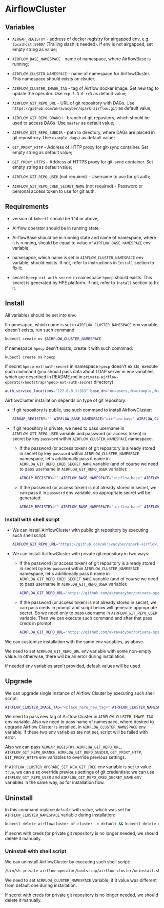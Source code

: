 # AirflowCluster

## Variables

* `AIRGAP_REGISTRY` - address of docker registry for airgapped env, e.g. `localhost:5000/` (Trailing slash is needed). If env is not airgapped, set empty string as value;

* `AIRFLOW_BASE_NAMESPACE` - name of namespace, where AirflowBase is running;

* `AIRFLOW_CLUSTER_NAMESPACE` - name of namespace for AirflowCluster. This namespace should exists on clsuter;

* `AIRFLOW_CLUSTER_IMAGE_TAG` - tag of Airflow docker image. Set new tag to update the operator. Use `ecp-5.3.0-rc3` as default value;

* `AIRFLOW_GIT_REPO_URL` - URL of git repository with DAGs. Use `https://github.com/akravacyber/spark-airflow.git` as default value;

* `AIRFLOW_GIT_REPO_BRANCH` - branch of git repository, which should be used to access DAGs. Use `master` as default value; 

* `AIRFLOW_GIT_REPO_SUBDIR` - path to directory, where DAGs are placed in git repositrory. Use `example_dags/` as default value;

* `GIT_PROXY_HTTP` - Address of HTTP proxy for git-sync container. Set empty string as default value;

* `GIT_PROXY_HTTPS` - Address of HTTPS proxy for git-sync container. Set empty string as default value;

* `AIRFLOW_GIT_REPO_USER` (not required) - Username to use for git auth;

* `AIRFLOW_GIT_REPO_CRED_SECRET_NAME` (not required) - Password or personal access token to use for git auth.

## Requirements

* version of `kubectl` should be 1.14 or above;

* Airflow operator should be in running state;

* AirflowBase should be in running state and name of namespace, where it is running, should be equal to value of `AIRFLOW_BASE_NAMESPACE` env variable;

* namesapce, which name is set in `AIRFLOW_CLUSTER_NAMESPACE` env variable, should exists. If not, refer to instructions in `Install` section to fix it;

* secret `hpecp-ext-auth-secret` in namespace `hpecp` should exists. This secret is generated by HPE platform. If not, refer to `Install` section to fix it.

## Install

All variables should be set into env.

If namesapce, which name is set in `AIRFLOW_CLUSTER_NAMESPACE` env variable, doesn't exists, run such command:

```bash
kubectl create ns $AIRFLOW_CLUSTER_NAMESPACE
```

If namespace `hpecp` desn't exists, create it with such commnad:

```bash
kubectl create ns hpecp
```

If secret `hpecp-ext-auth-secret` in namespace `hpecp` doesn't exists, execute such command (you should pass data about LDAP server in env variables, which are described in README.md in `private-airflow-operator/bootstrap/hpecp-ext-auth-secret` directory):

```bash
auth_service_locations="127.0.0.1:383" base_dn="ou=users,dc=example,dc=com" bind_dn="cn=admin,dc=example,dc=com" bind_pwd="admin" user_attr="uid" kubectl apply -k private-airflow-operator/bootstrap/hpecp-ext-auth-secret
```

AirflowCluster installation depends on type of git repository:

* If git repository is public, use such command to install AirflowCluster:

    ```bash
    AIRGAP_REGISTRY="" AIRFLOW_BASE_NAMESPACE="airflow-base" AIRFLOW_CLUSTER_NAMESPACE="default" AIRFLOW_CLUSTER_IMAGE_TAG="ecp-5.3.0-rc3" AIRFLOW_GIT_REPO_URL="https://github.com/akravacyber/spark-airflow.git" AIRFLOW_GIT_REPO_BRANCH="master" AIRFLOW_GIT_REPO_SUBDIR="example_dags/" GIT_PROXY_HTTP="" GIT_PROXY_HTTPS="" kubectl apply -k private-airflow-operator/bootstrap/airflow-cluster/overlays/public-repo
    ```

* If git repository is private, we need to pass username in `AIRFLOW_GIT_REPO_USER` variable and password (or access token) in secret by key `password` within `AIRFLOW_CLUSTER_NAMESPACE` namespace.

    * If the password (or access token) of git repository is already stored in secret by key `password` within `AIRFLOW_CLUSTER_NAMESPACE` namespace, let's additionally pass it name in `AIRFLOW_GIT_REPO_CRED_SECRET_NAME` variable (and of course we need to pass username in `AIRFLOW_GIT_REPO_USER` variable): 

        ```bash
        AIRGAP_REGISTRY="" AIRFLOW_BASE_NAMESPACE="airflow-base" AIRFLOW_CLUSTER_NAMESPACE="default" AIRFLOW_CLUSTER_IMAGE_TAG="ecp-5.3.0-rc3" AIRFLOW_GIT_REPO_URL="https://github.com/akravacyber/private-spark-airflow.git" AIRFLOW_GIT_REPO_BRANCH="master" AIRFLOW_GIT_REPO_SUBDIR="example_dags/" GIT_PROXY_HTTP="" GIT_PROXY_HTTPS="" AIRFLOW_GIT_REPO_USER="mapr" AIRFLOW_GIT_REPO_CRED_SECRET_NAME="secret-with-git-creds" kubectl apply -k private-airflow-operator/bootstrap/airflow-cluster/overlays/private-repo-secret
        ```

    * If the password (or access token) is not already stored in secret, we can pass it in `password` env variable, so appropriate secret will be generated:

        ```bash
        AIRGAP_REGISTRY="" AIRFLOW_BASE_NAMESPACE="airflow-base" AIRFLOW_CLUSTER_NAMESPACE="default" AIRFLOW_CLUSTER_IMAGE_TAG="ecp-5.3.0-rc3" AIRFLOW_GIT_REPO_URL="https://github.com/akravacyber/private-spark-airflow.git" AIRFLOW_GIT_REPO_BRANCH="master" AIRFLOW_GIT_REPO_SUBDIR="example_dags/" GIT_PROXY_HTTP="" GIT_PROXY_HTTPS="" AIRFLOW_GIT_REPO_USER="mapr" password="mapr" kubectl apply -k private-airflow-operator/bootstrap/airflow-cluster/overlays/private-repo-password
        ```

### Install with shell script

* We can install AirflowCluster with public git repository by executing such shell script:

    ```bash
    AIRFLOW_GIT_REPO_URL="https://github.com/akravacyber/spark-airflow.git" AIRFLOW_GIT_REPO_SUBDIR="example_dags/" /bin/sh private-airflow-operator/bootstrap/airflow-cluster/install.sh
    ```

* We can install AirflowCluster with private git repository in two ways:

    * If the password (or access token) of git repository is already stored in secret by key `password` within `AIRFLOW_CLUSTER_NAMESPACE` namespace, let's additionally pass it name in `AIRFLOW_GIT_REPO_CRED_SECRET_NAME` variable (and of course we need to pass username in `AIRFLOW_GIT_REPO_USER` variable):

        ```bash
        AIRFLOW_GIT_REPO_URL="https://github.com/akravacyber/private-spark-airflow.git" AIRFLOW_GIT_REPO_SUBDIR="example_dags/" AIRFLOW_GIT_REPO_USER="mapr" AIRFLOW_GIT_REPO_CRED_SECRET_NAME="secret-with-git-creds" /bin/sh private-airflow-operator/bootstrap/airflow-cluster/install.sh
        ```

    * If the password (or access token) is not already stored in secret, we can pass creds in prompt and script below will generate appropriate secret. So we need only to pass username in `AIRFLOW_GIT_REPO_USER` variable. Then we can execute such command and after that pass creds in prompt:

        ```bash
        AIRFLOW_GIT_REPO_URL="https://github.com/akravacyber/private-spark-airflow.git" AIRFLOW_GIT_REPO_SUBDIR="example_dags/" AIRFLOW_GIT_REPO_USER="mapr" /bin/sh private-airflow-operator/bootstrap/airflow-cluster/install.sh
        ```

We can customize installation with the same env variables, as above.

We need to set `AIRFLOW_GIT_REPO_URL` env variable with some non-empty value. In otherwise, there will be an error during installation.

If needed env variables aren't provided, default values will be used. 

## Upgrade

We can upgrade single instance of Airflow Clsuter by executing such shell script:

```bash
AIRFLOW_CLUSTER_IMAGE_TAG="<place_here_new_tag>" AIRFLOW_CLUSTER_NAMESPACE="default" /bin/sh private-airflow-operator/bootstrap/airflow-cluster/upgrade.sh
```

We need to pass new tag of Airflow Cluster in `AIRFLOW_CLUSTER_IMAGE_TAG` env variable. Also we need to pass name of namespace, where desired to upgrade Airflow Cluster is installed, in `AIRFLOW_CLUSTER_NAMESPACE` env variable. If these two env variables are not set, script will be failed with error.

Also we can pass `AIRGAP_REGISTRY`, `AIRFLOW_GIT_REPO_URL`, `AIRFLOW_GIT_REPO_BRANCH`, `AIRFLOW_GIT_REPO_SUBDIR`, `GIT_PROXY_HTTP`, `GIT_PROXY_HTTPS` env variables to override previous settings.

If `AIRFLOW_CLUSTER_UPGRADE_SET_NEW_GIT_CRED` env variable is set to value `true`, we can also override previous settings of git credentials: we can use `AIRFLOW_GIT_REPO_USER` and `AIRFLOW_GIT_REPO_CRED_SECRET_NAME` env variables in the same way, as for installation flow.

## Uninstall

In this command replace `default` with value, which was set for `AIRFLOW_CLUSTER_NAMESPACE` variable during installation:

```bash
kubectl delete airflowcluster af-cluster -n default && kubectl delete cm airflow-cluster-common-cm -n default && kubectl delete secret hpe-imagepull-secrets -n default
```

If secret with creds for private git repository is no longer needed, we should delete it manually.

### Uninstall with shell script

We can uninstall AirflowCluster by executing such shell script:

```bash
/bin/sh private-airflow-operator/bootstrap/airflow-cluster/uninstall.sh
```

We need to set `AIRFLOW_CLUSTER_NAMESPACE` variable, if it value was different from default one during installation.

If secret with creds for private git repository is no longer needed, we should delete it manually.
